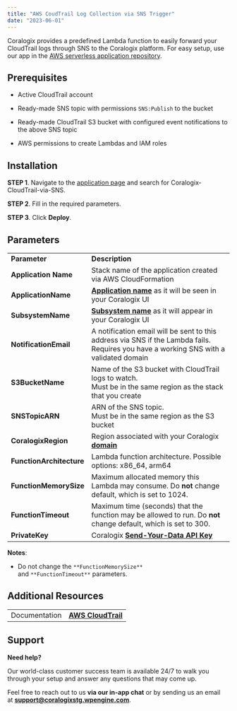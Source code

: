 ```yaml
---
title: "AWS CoudTrail Log Collection via SNS Trigger"
date: "2023-06-01"
---
```


Coralogix provides a predefined Lambda function to easily forward your CloudTrail logs through SNS to the Coralogix platform. For easy setup, use our app in the [AWS serverless application repository](https://serverlessrepo.aws.amazon.com/applications/eu-central-1/597078901540/Coralogix-CloudTrail-via-SNS).

## Prerequisites

- Active CloudTrail account

- Ready-made SNS topic with permissions `SNS:Publish` to the bucket

- Ready-made CloudTrail S3 bucket with configured event notifications to the above SNS topic

- AWS permissions to create Lambdas and IAM roles

## Installation

**STEP 1**. Navigate to the [application page](https://us-east-1.console.aws.amazon.com/lambda/home?region=us-east-1#/create/app?applicationId=arn:aws:serverlessrepo:eu-central-1:597078901540:applications/Coralogix-CloudTrail-via-SNS) and search for Coralogix-CloudTrail-via-SNS.

**STEP 2**. Fill in the required parameters.

**STEP 3**. Click **Deploy**.

## Parameters

<table><tbody><tr><td><strong>Parameter</strong></td><td><strong>Description</strong></td></tr><tr><td><strong>Application Name</strong></td><td>Stack name of the application created via AWS CloudFormation</td></tr><tr><td><strong>ApplicationName</strong></td><td><a href="https://coralogixstg.wpengine.com/docs/application-and-subsystem-names/"><strong>Application name</strong></a> as it will be seen in your Coralogix UI</td></tr><tr><td><strong>SubsystemName</strong></td><td><a href="https://coralogixstg.wpengine.com/docs/application-and-subsystem-names/"><strong>Subsystem name</strong></a> as it will appear in your Coralogix UI</td></tr><tr><td><strong>NotificationEmail</strong></td><td>A notification email will be sent to this address via SNS if the Lambda fails.<br>Requires you have a working SNS with a validated domain</td></tr><tr><td><strong>S3BucketName</strong></td><td>Name of the S3 bucket with CloudTrail logs to watch.<br>Must be in the same region as the stack that you create</td></tr><tr><td><strong>SNSTopicARN</strong></td><td>ARN of the SNS topic.<br>Must be in the same region as the S3 bucket</td></tr><tr><td><strong>CoralogixRegion</strong></td><td>Region associated with your Coralogix <a href="https://coralogixstg.wpengine.com/docs/coralogix-domain/"><strong>domain</strong></a></td></tr><tr><td><strong>FunctionArchitecture</strong></td><td>Lambda function architecture. Possible options: x86_64, arm64</td></tr><tr><td><strong>FunctionMemorySize</strong></td><td>Maximum allocated memory this Lambda may consume. Do <strong>not</strong> change default, which is set to 1024.</td></tr><tr><td><strong>FunctionTimeout</strong></td><td>Maximum time (seconds) that the function may be allowed to run. Do <strong>not</strong> change default, which is set to 300.</td></tr><tr><td><strong>PrivateKey</strong></td><td>Coralogix <a href="https://coralogixstg.wpengine.com/docs/send-your-data-api-key/"><strong>Send-Your-Data API Key</strong></a></td></tr></tbody></table>

**Notes**:

- Do not change the `**FunctionMemorySize**` and `**FunctionTimeout**` parameters.

## Additional Resources

<table><tbody><tr><td>Documentation</td><td><strong><a href="https://coralogixstg.wpengine.com/docs/aws-cloudtrail/">AWS CloudTrail</a></strong></td></tr></tbody></table>

## Support

**Need help?**

Our world-class customer success team is available 24/7 to walk you through your setup and answer any questions that may come up.

Feel free to reach out to us **via our in-app chat** or by sending us an email at [**support@coralogixstg.wpengine.com**](mailto:support@coralogixstg.wpengine.com).
